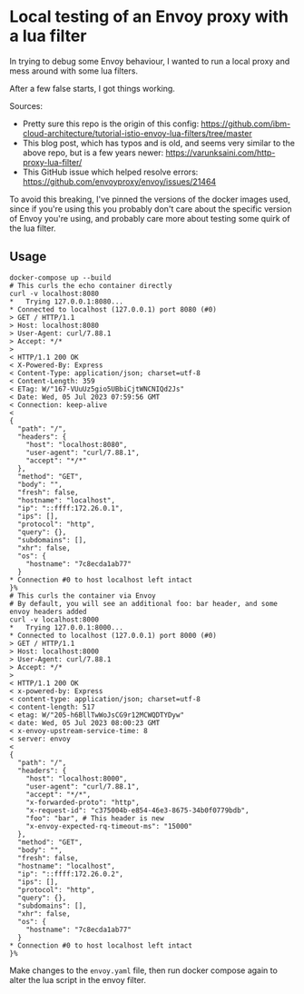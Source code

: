 # Local testing of an Envoy proxy with a lua filter

In trying to debug some Envoy behaviour, I wanted to run a local proxy
and mess around with some lua filters.

After a few false starts, I got things working.

Sources:
* Pretty sure this repo is the origin of this config: https://github.com/ibm-cloud-architecture/tutorial-istio-envoy-lua-filters/tree/master
* This blog post, which has typos and is old, and seems very similar to the
  above repo, but is a few years newer: https://varunksaini.com/http-proxy-lua-filter/
* This GitHub issue which helped resolve errors: https://github.com/envoyproxy/envoy/issues/21464

To avoid this breaking, I've pinned the versions of the docker images used,
since if you're using this you probably don't care about the specific version
of Envoy you're using, and probably care more about testing some quirk of the
lua filter.

## Usage

```
docker-compose up --build
# This curls the echo container directly
curl -v localhost:8080
*   Trying 127.0.0.1:8080...
* Connected to localhost (127.0.0.1) port 8080 (#0)
> GET / HTTP/1.1
> Host: localhost:8080
> User-Agent: curl/7.88.1
> Accept: */*
>
< HTTP/1.1 200 OK
< X-Powered-By: Express
< Content-Type: application/json; charset=utf-8
< Content-Length: 359
< ETag: W/"167-VUuUz5gio5UBbiCjtWNCNIQd2Js"
< Date: Wed, 05 Jul 2023 07:59:56 GMT
< Connection: keep-alive
<
{
  "path": "/",
  "headers": {
    "host": "localhost:8080",
    "user-agent": "curl/7.88.1",
    "accept": "*/*"
  },
  "method": "GET",
  "body": "",
  "fresh": false,
  "hostname": "localhost",
  "ip": "::ffff:172.26.0.1",
  "ips": [],
  "protocol": "http",
  "query": {},
  "subdomains": [],
  "xhr": false,
  "os": {
    "hostname": "7c8ecda1ab77"
  }
* Connection #0 to host localhost left intact
}%      
# This curls the container via Envoy
# By default, you will see an additional foo: bar header, and some envoy headers added
curl -v localhost:8000
*   Trying 127.0.0.1:8000...
* Connected to localhost (127.0.0.1) port 8000 (#0)
> GET / HTTP/1.1
> Host: localhost:8000
> User-Agent: curl/7.88.1
> Accept: */*
>
< HTTP/1.1 200 OK
< x-powered-by: Express
< content-type: application/json; charset=utf-8
< content-length: 517
< etag: W/"205-h6BllTwWoJsCG9r12MCWQDTYDyw"
< date: Wed, 05 Jul 2023 08:00:23 GMT
< x-envoy-upstream-service-time: 8
< server: envoy
<
{
  "path": "/",
  "headers": {
    "host": "localhost:8000",
    "user-agent": "curl/7.88.1",
    "accept": "*/*",
    "x-forwarded-proto": "http",
    "x-request-id": "c375004b-e854-46e3-8675-34b0f0779bdb",
    "foo": "bar", # This header is new
    "x-envoy-expected-rq-timeout-ms": "15000"
  },
  "method": "GET",
  "body": "",
  "fresh": false,
  "hostname": "localhost",
  "ip": "::ffff:172.26.0.2",
  "ips": [],
  "protocol": "http",
  "query": {},
  "subdomains": [],
  "xhr": false,
  "os": {
    "hostname": "7c8ecda1ab77"
  }
* Connection #0 to host localhost left intact
}%    
```

Make changes to the `envoy.yaml` file, then run docker compose again to alter
the lua script in the envoy filter.
